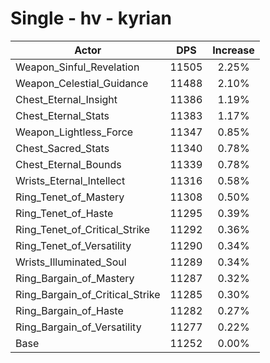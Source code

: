 # Single - hv - kyrian
| Actor | DPS | Increase |
|---|:---:|:---:|
|Weapon_Sinful_Revelation|11505|2.25%|
|Weapon_Celestial_Guidance|11488|2.10%|
|Chest_Eternal_Insight|11386|1.19%|
|Chest_Eternal_Stats|11383|1.17%|
|Weapon_Lightless_Force|11347|0.85%|
|Chest_Sacred_Stats|11340|0.78%|
|Chest_Eternal_Bounds|11339|0.78%|
|Wrists_Eternal_Intellect|11316|0.58%|
|Ring_Tenet_of_Mastery|11308|0.50%|
|Ring_Tenet_of_Haste|11295|0.39%|
|Ring_Tenet_of_Critical_Strike|11292|0.36%|
|Ring_Tenet_of_Versatility|11290|0.34%|
|Wrists_Illuminated_Soul|11289|0.34%|
|Ring_Bargain_of_Mastery|11287|0.32%|
|Ring_Bargain_of_Critical_Strike|11285|0.30%|
|Ring_Bargain_of_Haste|11282|0.27%|
|Ring_Bargain_of_Versatility|11277|0.22%|
|Base|11252|0.00%|
